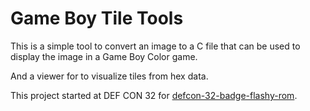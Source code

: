 # Game Boy Tile Tools

This is a simple tool to convert an image to a C file that can be used to display the image in a Game Boy Color game.

And a viewer for to visualize tiles from hex data.

This project started at DEF CON 32 for [defcon-32-badge-flashy-rom](https://github.com/Calvin-LL/defcon-32-badge-flashy-rom).
